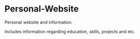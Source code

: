 # Personal-Website
Personal website and information.

Includes information regarding education, skills, projects and etc.
